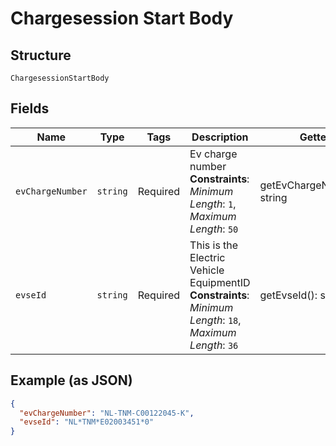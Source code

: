 
# Chargesession Start Body

## Structure

`ChargesessionStartBody`

## Fields

| Name | Type | Tags | Description | Getter | Setter |
|  --- | --- | --- | --- | --- | --- |
| `evChargeNumber` | `string` | Required | Ev charge number<br>**Constraints**: *Minimum Length*: `1`, *Maximum Length*: `50` | getEvChargeNumber(): string | setEvChargeNumber(string evChargeNumber): void |
| `evseId` | `string` | Required | This is the Electric Vehicle EquipmentID<br>**Constraints**: *Minimum Length*: `18`, *Maximum Length*: `36` | getEvseId(): string | setEvseId(string evseId): void |

## Example (as JSON)

```json
{
  "evChargeNumber": "NL-TNM-C00122045-K",
  "evseId": "NL*TNM*E02003451*0"
}
```

